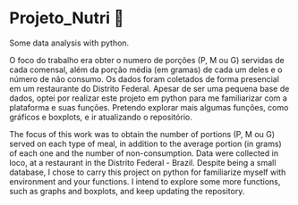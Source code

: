# Projeto_Nutri :spaghetti:
Some data analysis with python.

O foco do trabalho era obter o numero de porções (P, M ou G) servidas de cada comensal, além da porção média (em gramas) de cada um deles e o número de não consumo. Os dados foram coletados de forma presencial em um restaurante do Distrito Federal. 
Apesar de ser uma pequena base de dados, optei por realizar este projeto em python para me familiarizar com a plataforma e suas funções. Pretendo explorar mais algumas funções, como gráficos e boxplots, e ir atualizando o repositório. 

The focus of this work was to obtain the number of portions (P, M ou G) served on each type of meal, in addition to the average portion (in grams) of each one and the number of non-consumption. Data were collected in loco, at a restaurant in the Distrito Federal - Brazil.
Despite being a small database, I chose to carry this project on python for familiarize myself with environment and your functions. I intend to explore some more functions, such as graphs and boxplots, and keep updating the repository.
